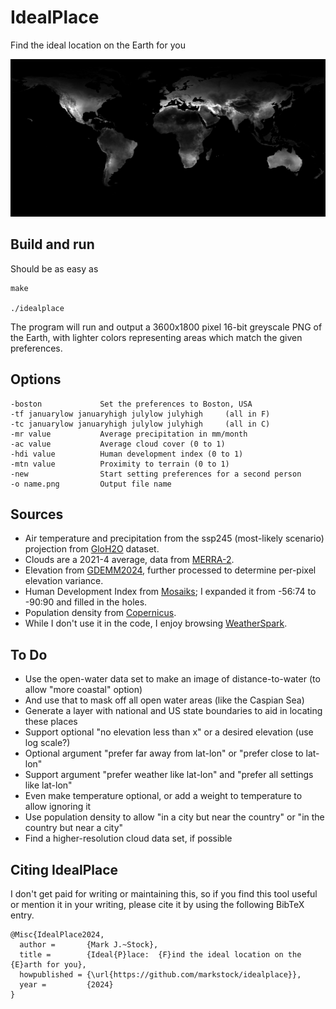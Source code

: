 # IdealPlace

Find the ideal location on the Earth for you

![Sample output](sample_lowres.png?raw=true "Sample output")

## Build and run

Should be as easy as

	make

	./idealplace

The program will run and output a 3600x1800 pixel 16-bit greyscale PNG of the Earth, with lighter colors representing areas which match the given preferences.

## Options

	-boston				Set the preferences to Boston, USA
	-tf januarylow januaryhigh julylow julyhigh		(all in F)
	-tc januarylow januaryhigh julylow julyhigh		(all in C)
	-mr value			Average precipitation in mm/month
	-ac value			Average cloud cover (0 to 1)
	-hdi value			Human development index (0 to 1)
	-mtn value			Proximity to terrain (0 to 1)
	-new				Start setting preferences for a second person
	-o name.png			Output file name

## Sources

* Air temperature and precipitation from the ssp245 (most-likely scenario) projection from [GloH2O](https://www.gloh2o.org/koppen/) dataset.
* Clouds are a 2021-4 average, data from [MERRA-2](https://disc.gsfc.nasa.gov/datasets/M2TMNXRAD_5.12.4/summary).
* Elevation from [GDEMM2024](https://dataservices.gfz-potsdam.de/panmetaworks/showshort.php?id=b2d17f8d-f599-11ee-967a-4ffbfe06208e), further processed to determine per-pixel elevation variance.
* Human Development Index from [Mosaiks](https://www.mosaiks.org/hdi); I expanded it from -56:74 to -90:90 and filled in the holes.
* Population density from [Copernicus](https://human-settlement.emergency.copernicus.eu/download.php?ds=pop).
* While I don't use it in the code, I enjoy browsing [WeatherSpark](https://weatherspark.com/).

## To Do

* Use the open-water data set to make an image of distance-to-water (to allow "more coastal" option)
* And use that to mask off all open water areas (like the Caspian Sea)
* Generate a layer with national and US state boundaries to aid in locating these places
* Support optional "no elevation less than x" or a desired elevation (use log scale?)
* Optional argument "prefer far away from lat-lon" or "prefer close to lat-lon"
* Support argument "prefer weather like lat-lon" and "prefer all settings like lat-lon"
* Even make temperature optional, or add a weight to temperature to allow ignoring it
* Use population density to allow "in a city but near the country" or "in the country but near a city"
* Find a higher-resolution cloud data set, if possible

## Citing IdealPlace

I don't get paid for writing or maintaining this, so if you find this tool useful or mention it in your writing, please cite it by using the following BibTeX entry.

```
@Misc{IdealPlace2024,
  author =       {Mark J.~Stock},
  title =        {Ideal{P}lace:  {F}ind the ideal location on the {E}arth for you},
  howpublished = {\url{https://github.com/markstock/idealplace}},
  year =         {2024}
}
```
